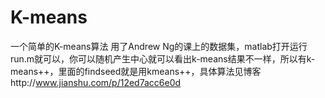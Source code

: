 # K-means
一个简单的K-means算法
用了Andrew Ng的课上的数据集，matlab打开运行run.m就可以，你可以随机产生中心就可以看出k-means结果不一样，所以有k-means++，里面的findseed就是用kmeans++，具体算法见博客http://www.jianshu.com/p/12ed7acc6e0d
